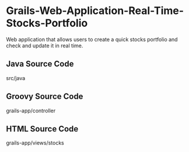 Grails-Web-Application-Real-Time-Stocks-Portfolio
=================================================

Web application that allows users to create a quick stocks portfolio and check and update it in real time.


Java Source Code
-----------------
src/java

Groovy Source Code
-------------------
grails-app/controller

HTML Source Code
----------------
grails-app/views/stocks
